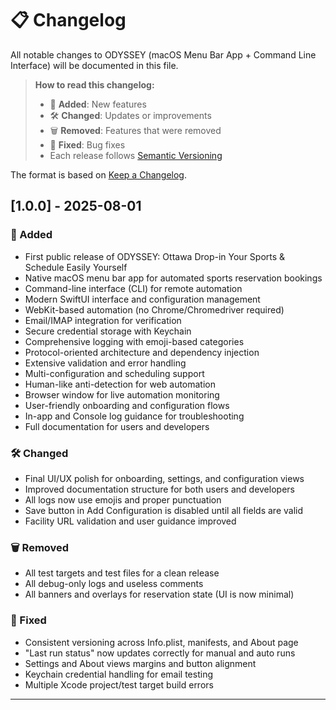 # 📋 Changelog

All notable changes to ODYSSEY (macOS Menu Bar App + Command Line Interface) will be documented in this file.

> **How to read this changelog:**
>
> - 🎉 **Added**: New features
> - 🛠️ **Changed**: Updates or improvements
> - 🗑️ **Removed**: Features that were removed
> - 🐛 **Fixed**: Bug fixes
> - Each release follows [Semantic Versioning](https://semver.org/spec/v2.0.0.html)

The format is based on [Keep a Changelog](https://keepachangelog.com/en/1.0.0/).

## [1.0.0] - 2025-08-01

### 🎉 Added

- First public release of ODYSSEY: Ottawa Drop-in Your Sports & Schedule Easily Yourself
- Native macOS menu bar app for automated sports reservation bookings
- Command-line interface (CLI) for remote automation
- Modern SwiftUI interface and configuration management
- WebKit-based automation (no Chrome/Chromedriver required)
- Email/IMAP integration for verification
- Secure credential storage with Keychain
- Comprehensive logging with emoji-based categories
- Protocol-oriented architecture and dependency injection
- Extensive validation and error handling
- Multi-configuration and scheduling support
- Human-like anti-detection for web automation
- Browser window for live automation monitoring
- User-friendly onboarding and configuration flows
- In-app and Console log guidance for troubleshooting
- Full documentation for users and developers

### 🛠️ Changed

- Final UI/UX polish for onboarding, settings, and configuration views
- Improved documentation structure for both users and developers
- All logs now use emojis and proper punctuation
- Save button in Add Configuration is disabled until all fields are valid
- Facility URL validation and user guidance improved

### 🗑️ Removed

- All test targets and test files for a clean release
- All debug-only logs and useless comments
- All banners and overlays for reservation state (UI is now minimal)

### 🐛 Fixed

- Consistent versioning across Info.plist, manifests, and About page
- "Last run status" now updates correctly for manual and auto runs
- Settings and About views margins and button alignment
- Keychain credential handling for email testing
- Multiple Xcode project/test target build errors

---
